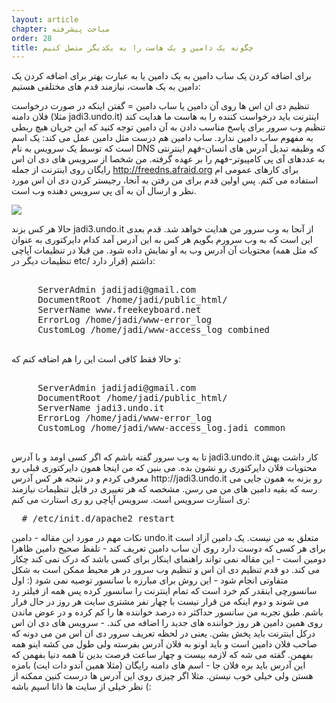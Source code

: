 ```yaml
---
layout: article
chapter: مباحث پیشرفته 
order: 28
title: چگونه یک دامین و یک هاست را به یکدیگر متصل کنیم
---
```

برای اضافه کردن یک ساب دامین به یک دامین یا به عبارت بهتر برای اضافه کردن یک دامین به یک هاست، نیازمند قدم های مختلفی هستیم:

تنظیم دی ان اس ها روی آن دامین یا ساب دامین = گفتن اینکه در صورت درخواست فلان دامنه (مثلا jadi3.undo.it) اینترنت باید درخواست کننده را به هاست ما هدایت کند
تنظیم وب سرور برای پاسخ مناسب دادن به آن دامین
توجه کنید که این جریان هیچ ربطی به مفهوم ساب دامین ندارد. ساب دامین هم درست مثل دامین عمل می کند: یک اسم است که توسط یک سرویس به نام DNS که وظیفه تبدیل آدرس های انسان-فهم اینترنتی به عددهای آی پی کامپیوتر-فهم را بر عهده گرفته. من شخصا از سرویس های دی ان اس رایگان روی اینترنت از جمله http://freedns.afraid.org برای کارهای عمومی ام استفاده می کنم. پس اولین قدم برای من رفتن به آنجا، رجیستر کردن دی ان اس مورد نظر و ارسال آن به آی پی سرویس دهنده وب است.

<img src=/images/freednsafraidorg.png>

حالا هر کس بزند jadi3.undo.it از آنجا به وب سرور من هدایت خواهد شد. قدم بعدی این است که به وب سرورم بگویم هر کس به این آدرس آمد کدام دایرکتوری به عنوان محتویات آن آدرس وب به او نمایش داده شود. من قبلا در تنظیمات آپاچی (که مثل همه تنظیمات دیگر در etc/ قرار دارد) داشتم:
<pre>
  <VirtualHost *>
     ServerAdmin jadijadi@gmail.com
     DocumentRoot /home/jadi/public_html/
     ServerName www.freekeyboard.net 
     ErrorLog /home/jadi/www-error_log
     CustomLog /home/jadi/www-access_log combined
  </VirtualHost>
</pre>
و حالا فقط کافی است این را هم اضافه کنم که:


<pre >
  <VirtualHost *>
     ServerAdmin jadijadi@gmail.com
     DocumentRoot /home/jadi/public_html/
     ServerName jadi3.undo.it
     ErrorLog /home/jadi/www-error_log
     CustomLog /home/jadi/www-access_log.jadi common
  </VirtualHost>
</pre >


تا به وب سرور گفته باشم که اگر کسی اومد و با آدرس jadi3.undo.it کار داشت بهش محتویات فلان دایرکتوری رو نشون بده. می بنین که من اینجا همون دایرکتوری قبلی رو معرفی کردم و در نتیجه هر کس آدرس http://jadi3.undo.it رو بزنه به همون جایی می رسه که بقیه دامین های من می رسن. مشخصه که هر تغییری در فایل تنظیمات نیازمند ری استارت سرویس است. سرویس آپاچی رو ری استارت می کنم:
<pre>
  # /etc/init.d/apache2 restart
</pre >
نکات مهم در مورد این مقاله

- دامین undo.it متعلق به من نیست. یک دامین آزاد است برای هر کسی که دوست دارد روی آن ساب دامین تعریف کند
- تلفظ صحیح دامین ظاهرا دومین است
- این مقاله نمی تواند راهنمای اینکار برای کسی باشد که درک نمی کند چکار می کند. دو قدم تنظیم دی ان اس و تنظیم وب سرور در هر محیط ممکن است به شکل متفاوتی انجام شود
- این روش برای مبارزه با سانسور توصیه نمی شود (: اول سانسورچی اینقدر کم خرد است که تمام اینترنت را سانسور کرده پس همه از فیلتر رد می شوند و دوم اینکه من قرار نیست با چهار نفر مشتری سایت هر روز در حال فرار باشم. طبق تجربه من سانسور حداکثر ده درصد خواننده ها را کم کرده و در عوض ماندن روی همین دامین هر روز خواننده های جدید را اضافه می کند.
- سرویس های دی ان اس درکل اینترنت باید پخش بشن. یعنی در لحظه تعریف سرور دی ان اس من می دونه که صاحب فلان دامین است و باید اونو به فلان آدرس بفرسته ولی طول می کشه اینو همه بفهمن. گفته می شه که لازمه بیست و چهار ساعت فرصت بدین تا همه دنیا بفهمن که این آدرس باید بره فلان جا
- اسم های دامنه رایگان (مثلا همین آندو دات ایت) بامزه هستن ولی خیلی خوب نیستن. مثلا اگر چیزی روی این آدرس ها درست کنین ممکنه از نظر خیلی از سایت ها ذاتا اسپم باشه (:
